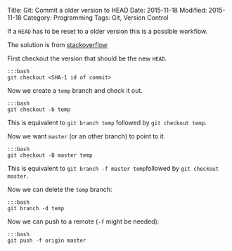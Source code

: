 Title: Git: Commit a older version to HEAD
Date: 2015-11-18
Modified: 2015-11-18
Category: Programming
Tags: Git, Version Control

If a `HEAD` has to be reset to a older version this is a possible workflow.

The solution is from [stackoverflow](http://stackoverflow.com/a/5772882)


First checkout the version that should be the new `HEAD`.

    :::bash
    git checkout <SHA-1 id of commit>

Now we create a `temp` branch and check it out.

    :::bash
    git checkout -b temp

This is equivalent to `git branch temp` followed by `git checkout temp`.


Now we want `master` (or an other branch) to point to it.

    :::bash
    git checkout -B master temp

This is equivalent to `git branch -f master temp`followed by `git checkout master`.


Now we can delete the `temp` branch:

    :::bash
    git branch -d temp


Now we can push to a remote (`-f` might be needed):

    :::bash
    git push -f origin master
